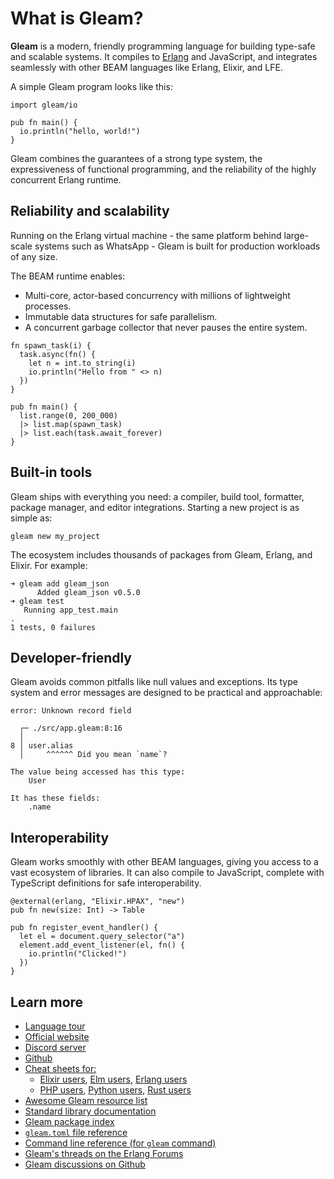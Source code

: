 # What is Gleam?

**Gleam** is a modern, friendly programming language for building type-safe and scalable systems. It compiles to [Erlang](http://www.erlang.org/) and JavaScript, and integrates seamlessly with other BEAM languages like Erlang, Elixir, and LFE.

A simple Gleam program looks like this:

```gleam
import gleam/io

pub fn main() {
  io.println("hello, world!")
}
```

Gleam combines the guarantees of a strong type system, the expressiveness of functional programming, and the reliability of the highly concurrent Erlang runtime.

## Reliability and scalability

Running on the Erlang virtual machine - the same platform behind large-scale systems such as WhatsApp - Gleam is built for production workloads of any size.

The BEAM runtime enables:

- Multi-core, actor-based concurrency with millions of lightweight processes.
- Immutable data structures for safe parallelism.
- A concurrent garbage collector that never pauses the entire system.

```gleam
fn spawn_task(i) {
  task.async(fn() {
    let n = int.to_string(i)
    io.println("Hello from " <> n)
  })
}

pub fn main() {
  list.range(0, 200_000)
  |> list.map(spawn_task)
  |> list.each(task.await_forever)
}
```

## Built-in tools

Gleam ships with everything you need: a compiler, build tool, formatter, package manager, and editor integrations. Starting a new project is as simple as:

```
gleam new my_project
```

The ecosystem includes thousands of packages from Gleam, Erlang, and Elixir. For example:

```
➜ gleam add gleam_json
      Added gleam_json v0.5.0
➜ gleam test
   Running app_test.main
.
1 tests, 0 failures
```

## Developer-friendly

Gleam avoids common pitfalls like null values and exceptions. Its type system and error messages are designed to be practical and approachable:

```
error: Unknown record field

  ┌─ ./src/app.gleam:8:16
  │
8 │ user.alias
  │     ^^^^^^ Did you mean `name`?

The value being accessed has this type:
    User

It has these fields:
    .name
```

## Interoperability

Gleam works smoothly with other BEAM languages, giving you access to a vast ecosystem of libraries. It can also compile to JavaScript, complete with TypeScript definitions for safe interoperability.

```gleam
@external(erlang, "Elixir.HPAX", "new")
pub fn new(size: Int) -> Table

pub fn register_event_handler() {
  let el = document.query_selector("a")
  element.add_event_listener(el, fn() {
    io.println("Clicked!")
  })
}
```

## Learn more

- [Language tour](https://gleam.run/book/tour/)
- [Official website](https://gleam.run)
- [Discord server](https://discord.com/invite/Fm8Pwmy)
- [Github](https://github.com/gleam-lang)
- [Cheat sheets for:](https://gleam.run/documentation#cheatsheets)
  * [Elixir users](https://gleam.run/cheatsheets/gleam-for-elixir-users/), [Elm users](https://gleam.run/cheatsheets/gleam-for-elm-users), [Erlang users](https://gleam.run/cheatsheets/gleam-for-erlang-users)
  * [PHP users](https://gleam.run/cheatsheets/gleam-for-php-users), [Python users](https://gleam.run/cheatsheets/gleam-for-python-users), [Rust users](https://gleam.run/cheatsheets/gleam-for-rust-users)
- [Awesome Gleam resource list](https://github.com/gleam-lang/awesome-gleam)
- [Standard library documentation](https://hexdocs.pm/gleam_stdlib/)
- [Gleam package index](https://packages.gleam.run/)
- [`gleam.toml` file reference](https://gleam.run/writing-gleam/gleam-toml/)
- [Command line reference (for `gleam` command)](https://gleam.run/writing-gleam/command-line-reference/)
- [Gleam's threads on the Erlang Forums](https://erlangforums.com/c/beam-language-forums/gleam-forum/36)
- [Gleam discussions on Github](https://github.com/gleam-lang/gleam/discussions)
